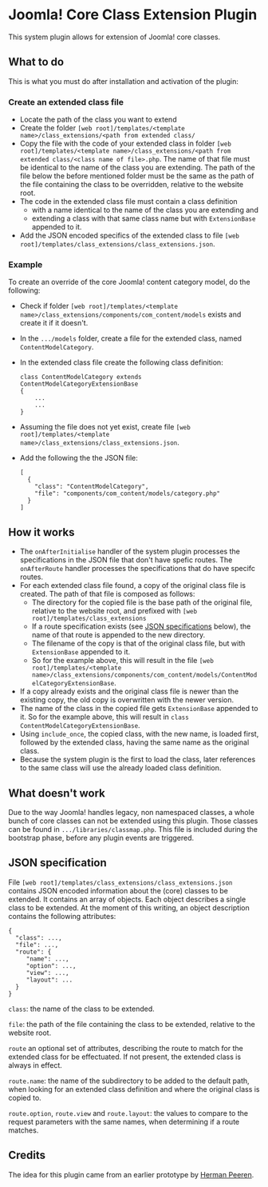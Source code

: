 # Joomla! Core Class Extension Plugin

This system plugin allows for extension of Joomla! core classes.

## What to do

This is what you must do after installation and activation of the plugin:

### Create an extended class file
* Locate the path of the class you want to extend
* Create the folder `[web root]/templates/<template name>/class_extensions/<path from extended class/`
* Copy the file with the code of your extended class in folder `[web root]/templates/<template name>/class_extensions/<path from extended class/<class name of file>.php`. The name of 
  that file must be identical to the name of the class you are extending. The path of the file below the before mentioned 
  folder must be the same as the path of the file containing the class to be overridden, relative to the website root.
* The code in the extended class file must contain a class definition 
  * with a name identical to the name of the class you are extending and
  * extending a class with that same class name but with `ExtensionBase` appended to it.
* Add the JSON encoded specifics of the extended class to file `[web root]/templates/class_extensions/class_extensions.json`.

### Example
To create an override of the core Joomla! content category model, do the following:
* Check if folder `[web root]/templates/<template name>/class_extensions/components/com_content/models` exists and
  create it if it doesn't.
* In the `.../models` folder, create a file for the extended class, named `ContentModelCategory`.
* In the extended class file create the following class definition:

  ```
  class ContentModelCategory extends ContentModelCategoryExtensionBase
  {
      ...
      ...
  }
  ```
* Assuming the file does not yet exist, create file `[web root]/templates/<template name>/class_extensions/class_extensions.json`.
* Add the following the the JSON file:
  ```
  [
    {
      "class": "ContentModelCategory",
      "file": "components/com_content/models/category.php"
    }
  ]
  ```

## How it works

* The `onAfterInitialise` handler of the system plugin processes the specifications in the JSON file that don't have 
  spefic routes. The `onAfterRoute` handler processes the specifications that do have specifc routes.
* For each extended class file found, a copy of the original class file is created. The path of that file is composed as follows:
    * The directory for the copied file is the base path of the original file, relative to the website root, and 
      prefixed with `[web root]/templates/class_extensions`
    * If a route specification exists (see [JSON specifications](#json-spec) below), the name of that route is appended to the new directory. 
    * The filename of the copy is that of the original class file, but with `ExtensionBase` appended to it. 
    * So for the example above, this will result in the file 
      `[web root]/templates/<template name>/class_extensions/components/com_content/models/ContentModelCategoryExtensionBase`.
* If a copy already exists and the original class file is newer than the existing copy, the old copy is overwritten with
  the newer version.
* The name of the class in the copied file gets `ExtensionBase` appended to it. So for the example above, this will 
  result in `class ContentModelCategoryExtensionBase`.
* Using `include_once`, the copied class, with the new name, is loaded first, followed by the extended class, having the
  same name as the original class.
* Because the system plugin is the first to load the class, later references to the same class will use the already 
  loaded class definition.
  
## What doesn't work
Due to the way Joomla! handles legacy, non namespaced classes, a whole bunch of core classes can not be extended using this
plugin. Those classes can be found in `.../libraries/classmap.php`. This file is included during the bootstrap phase,
before any plugin events are triggered.

## <a id="json-spec">JSON specification</a>

File `[web root]/templates/class_extensions/class_extensions.json` contains JSON encoded information about the (core) 
classes to be extended. It contains an array of objects. Each object describes a single class to be extended. At 
the moment of this writing, an object description contains the following attributes:
   ```
   {
     "class": ...,
     "file": ...,
     "route": {
        "name": ...,
        "option": ...,
        "view": ...,
        "layout": ...
     }
   }
   ```
`class`: the name of the class to be extended.

`file`: the path of the file containing the class to be extended, relative to the website root.

`route` an optional set of attributes, describing the route to match for the extended class for be effectuated. If not 
present, the extended class is always in effect.

`route.name`: the name of the subdirectory to be added to the default path, when looking for an extended class 
definition and where the original class is copied to.

`route.option`, `route.view` and `route.layout`: the values to compare to the request parameters with the same names, 
when determining if a route matches.  

## Credits

The idea for this plugin came from an earlier prototype by [Herman Peeren](https://github.com/HermanPeeren).
